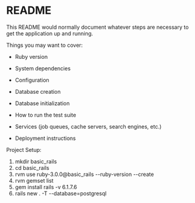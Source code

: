 # README

This README would normally document whatever steps are necessary to get the
application up and running.

Things you may want to cover:

* Ruby version

* System dependencies

* Configuration

* Database creation

* Database initialization

* How to run the test suite

* Services (job queues, cache servers, search engines, etc.)

* Deployment instructions

Project Setup:

1. mkdir basic_rails
2. cd basic_rails
3. rvm use ruby-3.0.0@basic_rails --ruby-version --create
4. rvm gemset list
5. gem install rails -v 6.1.7.6
6. rails new . -T --database=postgresql

